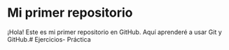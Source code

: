 # Mi primer repositorio
¡Hola! Este es mi primer repositorio en GitHub. Aquí aprenderé a usar Git y GitHub.# Ejercicios-
Práctica 
